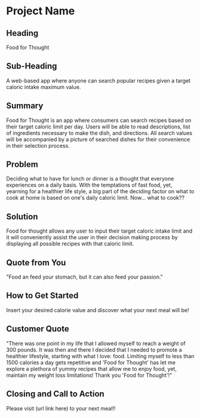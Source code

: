 # Project Name #

<!-- 
> This material was originally posted [here](http://www.quora.com/What-is-Amazons-approach-to-product-development-and-product-management). It is reproduced here for posterities sake.

There is an approach called "working backwards" that is widely used at Amazon. They work backwards from the customer, rather than starting with an idea for a product and trying to bolt customers onto it. While working backwards can be applied to any specific product decision, using this approach is especially important when developing new products or features.

For new initiatives a product manager typically starts by writing an internal press release announcing the finished product. The target audience for the press release is the new/updated product's customers, which can be retail customers or internal users of a tool or technology. Internal press releases are centered around the customer problem, how current solutions (internal or external) fail, and how the new product will blow away existing solutions.

If the benefits listed don't sound very interesting or exciting to customers, then perhaps they're not (and shouldn't be built). Instead, the product manager should keep iterating on the press release until they've come up with benefits that actually sound like benefits. Iterating on a press release is a lot less expensive than iterating on the product itself (and quicker!).

If the press release is more than a page and a half, it is probably too long. Keep it simple. 3-4 sentences for most paragraphs. Cut out the fat. Don't make it into a spec. You can accompany the press release with a FAQ that answers all of the other business or execution questions so the press release can stay focused on what the customer gets. My rule of thumb is that if the press release is hard to write, then the product is probably going to suck. Keep working at it until the outline for each paragraph flows. 

Oh, and I also like to write press-releases in what I call "Oprah-speak" for mainstream consumer products. Imagine you're sitting on Oprah's couch and have just explained the product to her, and then you listen as she explains it to her audience. That's "Oprah-speak", not "Geek-speak".

Once the project moves into development, the press release can be used as a touchstone; a guiding light. The product team can ask themselves, "Are we building what is in the press release?" If they find they're spending time building things that aren't in the press release (overbuilding), they need to ask themselves why. This keeps product development focused on achieving the customer benefits and not building extraneous stuff that takes longer to build, takes resources to maintain, and doesn't provide real customer benefit (at least not enough to warrant inclusion in the press release).
 -->
 
## Heading ##
  Food for Thought

## Sub-Heading ##
  A web-based app where anyone can search popular recipes given a target caloric intake maximum value. 

## Summary ##
  Food for Thought is an app where consumers can search recipes based on their target caloric limit per day. Users will be able to read descriptions, list of ingredients necessary to make the dish, and directions. All search values will be accompanied by a picture of searched dishes for their convenience in their selection process. 

## Problem ##
  Deciding what to have for lunch or dinner is a thought that everyone experiences on a daily basis. With the temptations of fast food, yet, yearning for a healthier life style, a big part of the deciding factor on what to cook at home is based on one's daily caloric limit. Now... what to cook?? 

## Solution ##
  Food for thought allows any user to input their target caloric intake limit and it will conveniently assist the user in their decision making process by displaying all possible recipes with that caloric limit. 

## Quote from You ##
  "Food an feed your stomach, but it can also feed your passion."

## How to Get Started ##
  Insert your desired calorie value and discover what your next meal will be! 

## Customer Quote ##
  "There was one point in my life that I allowed myself to reach a weight of 300 pounds. It was then and there I decided that I needed to promote a healthier lifestyle, starting with what I love: food. Limiting myself to less than 1500 calories a day gets repetitive and 'Food for Thought' has let me explore a plethora of yummy recipes that allow me to enjoy food, yet, maintain my weight loss limitations! Thank you 'Food for Thought'!"

## Closing and Call to Action ##
  Please visit (url link here) to your next meal!! 


  